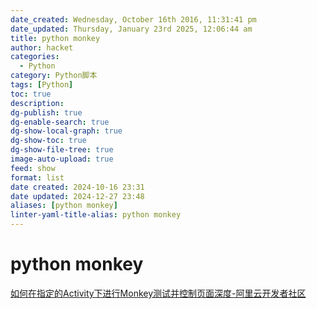 ```yaml
---
date_created: Wednesday, October 16th 2016, 11:31:41 pm
date_updated: Thursday, January 23rd 2025, 12:06:44 am
title: python monkey
author: hacket
categories:
  - Python
category: Python脚本
tags: [Python]
toc: true
description: 
dg-publish: true
dg-enable-search: true
dg-show-local-graph: true
dg-show-toc: true
dg-show-file-tree: true
image-auto-upload: true
feed: show
format: list
date created: 2024-10-16 23:31
date updated: 2024-12-27 23:48
aliases: [python monkey]
linter-yaml-title-alias: python monkey
---
```


# python monkey

[如何在指定的Activity下进行Monkey测试并控制页面深度-阿里云开发者社区](https://developer.aliyun.com/article/1196904)
